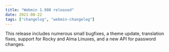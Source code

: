 ```yaml
---
title: "Webmin 1.980 released"
date: 2021-08-22
tags: ["changelog", "webmin-changelog"]
---
```


This release includes numerous small bugfixes, a theme update, translation fixes, support for Rocky and Alma Linuxes, and a new API for password changes.
